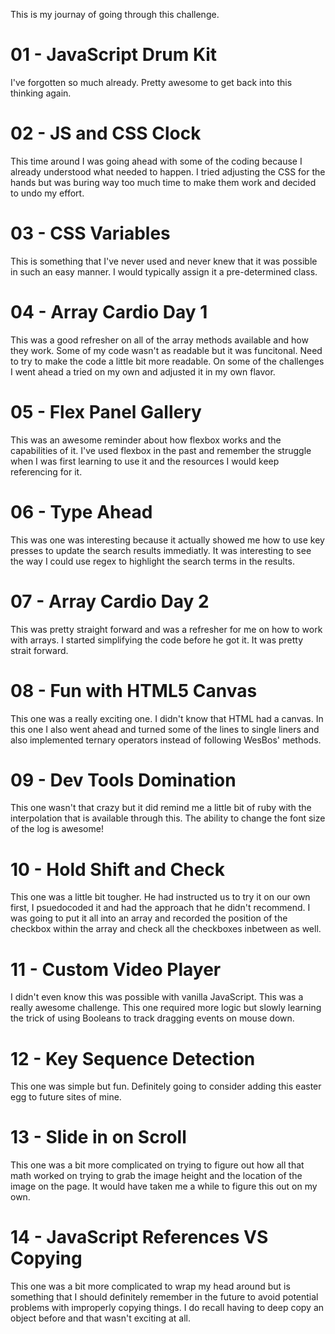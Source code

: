 This is my journay of going through this challenge.

# 01 - JavaScript Drum Kit

I've forgotten so much already. Pretty awesome to get back into this thinking again.

# 02 - JS and CSS Clock

This time around I was going ahead with some of the coding because I already understood what needed to happen.
I tried adjusting the CSS for the hands but was buring way too much time to make them work and decided to undo my effort.

# 03 - CSS Variables

This is something that I've never used and never knew that it was possible in such an easy manner.
I would typically assign it a pre-determined class.

# 04 - Array Cardio Day 1

This was a good refresher on all of the array methods available and how they work. Some of my code wasn't as readable but it was funcitonal.
Need to try to make the code a little bit more readable. On some of the challenges I went ahead a tried on my own and adjusted it in my own flavor.

# 05 - Flex Panel Gallery

This was an awesome reminder about how flexbox works and the capabilities of it. I've used flexbox in the past and remember the struggle when I was first learning to use it and the resources I would keep referencing for it.

# 06 - Type Ahead

This was one was interesting because it actually showed me how to use key presses to update the search results immediatly. It was interesting to see the way I could use regex to highlight the search terms in the results.

# 07 - Array Cardio Day 2

This was pretty straight forward and was a refresher for me on how to work with arrays. I started simplifying the code before he got it. It was pretty strait forward.

# 08 - Fun with HTML5 Canvas

This one was a really exciting one. I didn't know that HTML had a canvas. In this one I also went ahead and turned some of the lines to single liners and also implemented ternary operators instead of following WesBos' methods.

# 09 - Dev Tools Domination

This one wasn't that crazy but it did remind me a little bit of ruby with the interpolation that is available through this. The ability to change the font size of the log is awesome!

# 10 - Hold Shift and Check

This one was a little bit tougher. He had instructed us to try it on our own first, I psuedocoded it and had the approach that he didn't recommend. I was going to put it all into an array and recorded the position of the checkbox within the array and check all the checkboxes inbetween as well.

# 11 - Custom Video Player

I didn't even know this was possible with vanilla JavaScript. This was a really awesome challenge. This one required more logic but slowly learning the trick of using Booleans to track dragging events on mouse down.

# 12 - Key Sequence Detection

This one was simple but fun. Definitely going to consider adding this easter egg to future sites of mine.

# 13 - Slide in on Scroll

This one was a bit more complicated on trying to figure out how all that math worked on trying to grab the image height and the location of the image on the page. It would have taken me a while to figure this out on my own.

# 14 - JavaScript References VS Copying

This one was a bit more complicated to wrap my head around but is something that I should definitely remember in the future to avoid potential problems with improperly copying things. I do recall having to deep copy an object before and that wasn't exciting at all.
